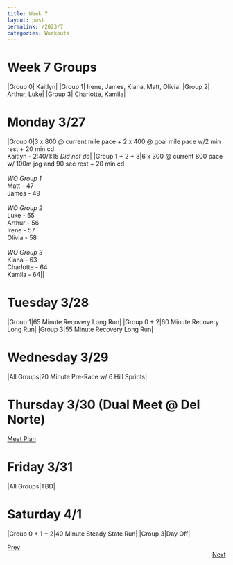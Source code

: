 ```yaml
---
title: Week 7
layout: post
permalink: /2023/7
categories: Workouts
---
```



# Week 7 Groups

|Group 0| Kaitlyn|
|Group 1| Irene, James, Kiana, Matt, Olivia|
|Group 2| Arthur, Luke|
|Group 3| Charlotte, Kamila|

# Monday 3/27 

|Group 0|3 x 800 @ current mile pace + 2 x 400 @ goal mile pace w/2 min rest + 20 min cd <br> Kaitlyn - 2:40/1:15 *Did not do*|
|Group 1 + 2 + 3|6 x 300 @ current 800 pace w/ 100m jog and 90 sec rest + 20 min cd <br><br> *WO Group 1* <br> Matt - 47 <br> James - 49  <br><br> *WO Group 2* <br> Luke - 55 <br> Arthur  - 56 <br> Irene - 57 <br> Olivia - 58 <br><br> *WO Group 3* <br> Kiana - 63 <br> Charlotte - 64 <br> Kamila - 64||

# Tuesday 3/28

|Group 1|65 Minute Recovery Long Run|
|Group 0 + 2|60 Minute Recovery Long Run|
|Group 3|55 Minute Recovery Long Run|

# Wednesday 3/29

|All Groups|20 Minute Pre-Race w/ 6 Hill Sprints|

# Thursday 3/30 (Dual Meet @ Del Norte)

[Meet Plan]({{site.baseurl}}/2023/DN)

# Friday 3/31

|All Groups|TBD|

# Saturday 4/1 

|Group 0 + 1 + 2|40 Minute Steady State Run|
|Group 3|Day Off|

<div style="text-align: left"> <a href="{{site.baseurl}}/2023/6">Prev</a></div> 
<div style="text-align: right"> <a href="{{site.baseurl}}/2023/8">Next</a></div>